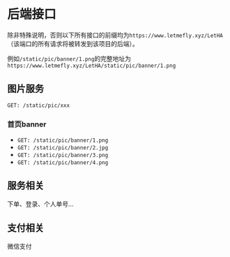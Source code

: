 <!--
 * @Author: LetMeFly
 * @Date: 2023-08-15 22:11:19
 * @LastEditors: LetMeFly
 * @LastEditTime: 2023-08-30 11:25:16
-->
# 后端接口

除非特殊说明，否则以下所有接口的前缀均为```https://www.letmefly.xyz/LetHA```（该端口的所有请求将被转发到该项目的后端）。

例如```/static/pic/banner/1.png```的完整地址为```https://www.letmefly.xyz/LetHA/static/pic/banner/1.png```

## 图片服务

```GET: /static/pic/xxx```

### 首页banner

+ ```GET: /static/pic/banner/1.png```
+ ```GET: /static/pic/banner/2.jpg```
+ ```GET: /static/pic/banner/3.png```
+ ```GET: /static/pic/banner/4.png```

## 服务相关

下单、登录、个人单号...

## 支付相关

微信支付
